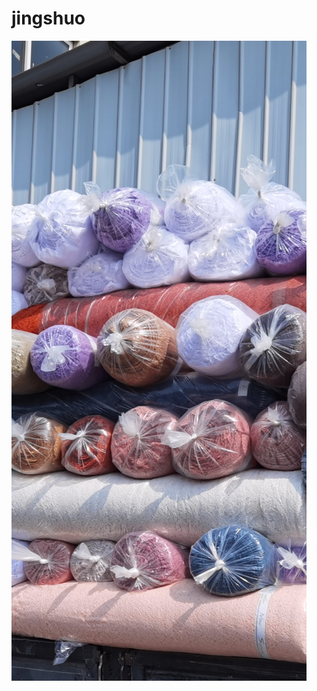 # jingshuo
![](https://github.com/lymqt/jingshuo/blob/main/img/Screenshot_20230615_193728_com.huawei.photos.jpg)
